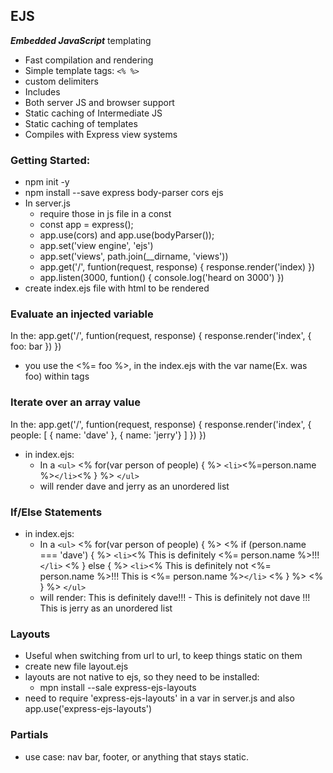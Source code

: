 ## EJS
***Embedded JavaScript*** templating 
  - Fast compilation and rendering
  - Simple template tags: ```<% %>```
  - custom delimiters
  - Includes
  - Both server JS and browser support
  - Static caching of Intermediate JS
  - Static caching of templates
  - Compiles with Express view systems

### Getting Started:
- npm init -y
- npm install --save express body-parser cors ejs
- In server.js
  - require those in js file in a const
  - const app = express();
  - app.use(cors) and app.use(bodyParser());
  - app.set('view engine', 'ejs')
  - app.set('views', path.join(__dirname, 'views'))
  - app.get('/', funtion(request, response) {
      response.render('index)
  })
  - app.listen(3000, funtion() {
      console.log('heard on 3000')
  })
- create index.ejs file with html to be rendered

### Evaluate an injected variable
In the: app.get('/', funtion(request, response) {
      response.render('index', {
          foo: bar
      })
  })
- you use the <%= foo %>, in the index.ejs with the var name(Ex. was foo) within tags
### Iterate over an array value
In the: app.get('/', funtion(request, response) {
      response.render('index', {
          people: [
              { name: 'dave' },
              { name: 'jerry'}
          ]
      })
  })
  - in index.ejs:
    - In a ``<ul>`` <% for(var person of people) { %> ``<li>``<%=person.name %>``</li>``<% } %> ``</ul>``
    - will render dave and jerry as an unordered list
### If/Else Statements
  - in index.ejs:
    - In a ``<ul>`` <% for(var person of people) { %> 
    <% if (person.name === 'dave') { %>
    ``<li>``<% This is definitely <%= person.name %>!!! ``</li>``
    <% } else { %>
    ``<li>``<% This is definitely not <%= person.name %>!!! This is  <%= person.name %>``</li>``
    <% } %>
    <% } %> ``</ul>``
    - will render: This is definitely dave!!! - This is definitely not dave !!! This is jerry as an unordered list
### Layouts
- Useful when switching from url to url, to keep things static on them
- create new file layout.ejs
- layouts are not native to ejs, so they need to be installed:
  - mpn install --sale express-ejs-layouts 
- need to require 'express-ejs-layouts' in a var in server.js and also app.use('express-ejs-layouts')

### Partials
- use case: nav bar, footer, or anything that stays static.
